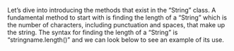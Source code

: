 Let’s dive into introducing the methods that exist in the “String” class. A fundamental method to start with is finding the length of a “String” which is the number of characters, including punctuation and spaces, that make up the string. The syntax for finding the length of a “String” is “stringname.length()” and we can look below to see an example of its use.

